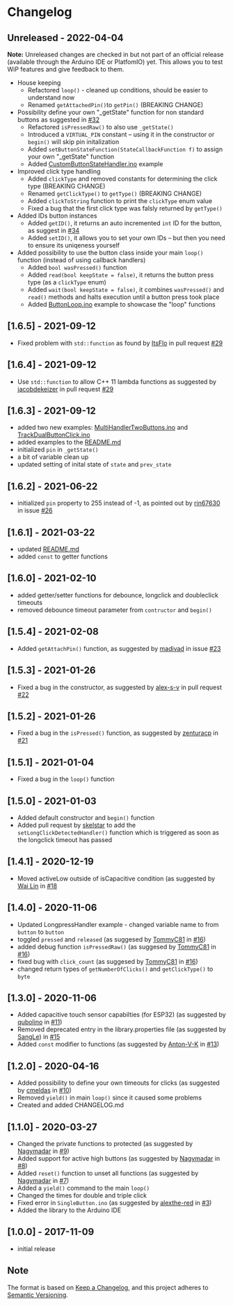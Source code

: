 # Changelog

## Unreleased - 2022-04-04
**Note:** Unreleased changes are checked in but not part of an official release (available through the Arduino IDE or PlatfomIO) yet. This allows you to test WiP features and give feedback to them.

- House keeping
    - Refactored `loop()` - cleaned up conditions, should be easier to understand now
    - Renamed `getAttachedPin()`to `getPin()` (BREAKING CHANGE)
- Possibility define your own "_getState" function for non standard buttons as suggested in [#32](https://github.com/LennartHennigs/Button2/issues/32)
    - Refactored `isPressedRaw()` to also use `_getState()`
    - Introduced a `VIRTUAL_PIN` constant – using it in the constructor or `begin()` will skip pin initalization
    - Added `setButtonStateFunction(StateCallbackFunction f)` to assign your own "_getState" function
    - Added [CustomButtonStateHandler.ino](https://github.com/LennartHennigs/Button2/blob/master/examples/CustomButtonStateHandler/CustomButtonStateHandler.ino) example 
- Improved click type handling 
    - Added `clickType`      and removed constants for determining the click type (BREAKING CHANGE)
    - Renamed `getClickType()` to `getType()` (BREAKING CHANGE)
    - Added `clickToString` function to print the `clickType` enum value
    - Fixed a bug that the first click type was falsly returned by `getType()`
- Added IDs button instances
    - Added `getID()`, it returns an auto incremented `int` ID for the button, as suggest in [#34](https://github.com/LennartHennigs/Button2/pull/34)
    - Added `setID()`, it allows you to set your own IDs – but then you need to ensure its uniqeness yourself
- Added possibility to use the button class inside your main `loop()` function (instead of using callback handlers)
  - Added `bool wasPressed()` function
  - Added `read(bool keepState = false)`, it returns the button press type (as a `clickType` enum)
  - Added `wait(bool keepState = false)`, it combines `wasPressed()` and `read()` methods and halts execution until a button press took place
  - Added [ButtonLoop.ino](https://github.com/LennartHennigs/Button2/blob/master/examples/ButtonLoop/ButtonLoop.ino) example to showcase the "loop" functions

## [1.6.5] - 2021-09-12
- Fixed problem with `std::function` as found by [ItsFlo](https://github.com/ItsFlo) in pull request [#29](https://github.com/LennartHennigs/Button2/pull/29)

## [1.6.4] - 2021-09-12
- Use `std::function` to allow C++ 11 lambda functions as suggested by [jacobdekeizer](https://github.com/jacobdekeizer) in pull request [#29](https://github.com/LennartHennigs/Button2/pull/29)

## [1.6.3] - 2021-09-12
- added two new examples: [MultiHandlerTwoButtons.ino](https://github.com/LennartHennigs/Button2/blob/master/examples/MultiHandlerTwoButtons/MultiHandlerTwoButtons.ino) and [TrackDualButtonClick.ino](https://github.com/LennartHennigs/Button2/blob/master/examples/TrackDualButtonClick/TrackDualButtonClick.ino)
- added examples to the [README.md](https://github.com/LennartHennigs/Button2/blob/master/README.md)
- initialized `pin` in `_getState()`
- a bit of variable clean up
- updated setting of inital state of `state` and `prev_state`

## [1.6.2] - 2021-06-22
- initialized `pin` property to 255 instead of -1, as pointed out by [rin67630](https://github.com/rin67630) in issue [#26](https://github.com/LennartHennigs/Button2/issues/26)


## [1.6.1] - 2021-03-22
- updated [README.md](https://github.com/LennartHennigs/Button2/blob/master/README.md)
- added `const` to getter functions


## [1.6.0] - 2021-02-10
- added getter/setter functions for debounce, longclick and doubleclick timeouts
- removed debounce timeout parameter from `contructor` and `begin()`


## [1.5.4] - 2021-02-08
- Added `getAttachPin()` function, as suggested by [madivad](https://github.com/madivad) in issue [#23](https://github.com/LennartHennigs/Button2/issues/23)


## [1.5.3] - 2021-01-26
- Fixed a bug in the constructor, as suggested by [alex-s-v](https://github.com/alex-s-v) in pull request [#22](https://github.com/LennartHennigs/Button2/pull/22)


## [1.5.2] - 2021-01-26
- Fixed a bug in the `isPressed()` function, as suggested by [zenturacp](https://github.com/zenturacp) in [#21](https://github.com/LennartHennigs/Button2/issues/21)


## [1.5.1] - 2021-01-04
- Fixed a bug in the `loop()` function


## [1.5.0] - 2021-01-03
- Added default constructor and `begin()` function
- Added pull request by [skelstar](https://github.com/skelstar) to add the `setLongClickDetectedHandler()` function which is triggered as soon as the longclick timeout has passed


## [1.4.1] - 2020-12-19
- Moved activeLow outside of isCapacitive condition (as suggested by [Wai Lin](https://github.com/w4ilun) in [#18](https://github.com/LennartHennigs/Button2/pull/18)


## [1.4.0] - 2020-11-06
- Updated LongpressHandler example - changed variable name to from `button` to `button`
- toggled `pressed` and `released` (as suggesed by [TommyC81](https://github.com/TommyC81) in [#16](https://github.com/LennartHennigs/Button2/issues/16))
- added debug function `isPressedRaw()` (as suggesed by [TommyC81](https://github.com/TommyC81) in [#16](https://github.com/LennartHennigs/Button2/issues/16))
- fixed bug with `click_count` (as suggesed by [TommyC81](https://github.com/TommyC81) in [#16](https://github.com/LennartHennigs/Button2/issues/16))
- changed return types of `getNumberOfClicks()` and  `getClickType()` to `byte`
    

## [1.3.0] - 2020-11-06
- Added capacitive touch sensor capabilties (for ESP32) (as suggested by [qubolino](https://github.com/qubolino) in [#11](https://github.com/LennartHennigs/Button2/issues/11)) 
- Removed deprecated entry in the library.properties file (as suggested by [SangLe](https://github.com/SNL5943)) in [#15](https://github.com/LennartHennigs/Button2/issues/15)
- Added `const`  modifier to functions (as suggested by [Anton-V-K](https://github.com/Anton-V-K) in [#13](https://github.com/LennartHennigs/Button2/issues/13)) 


## [1.2.0] - 2020-04-16
- Added possibility to define your own timeouts for clicks (as suggested by [cmeldas](https://github.com/cmeldas) in [#10](https://github.com/LennartHennigs/Button2/issues/10))
- Removed `yield()` in main `loop()` since it caused some problems
- Created and added CHANGELOG.md 


## [1.1.0] - 2020-03-27
- Changed the private functions to protected (as suggested by [Nagymadar](https://github.com/Nagymadar) in [#9](https://github.com/LennartHennigs/Button2/issues/9))
- Added support for active high buttons (as suggested by [Nagymadar](https://github.com/Nagymadar) in [#8](https://github.com/LennartHennigs/Button2/issues/8))
- Added `reset()` function to unset all functions (as suggested by [Nagymadar](https://github.com/Nagymadar) in [#7](https://github.com/LennartHennigs/Button2/issues/7))
- Added a `yield()` command to the main `loop()`
- Changed the times for double and triple click
- Fixed error in `SingleButton.ino` (as suggested by [alexthe-red](https://github.com/alexthe-red) in [#3](https://github.com/LennartHennigs/Button2/issues/3))
- Added the library to the Arduino IDE


## [1.0.0] - 2017-11-09
- initial release


## Note 
The format is based on [Keep a Changelog](https://keepachangelog.com/en/1.0.0/),
and this project adheres to [Semantic Versioning](https://semver.org/spec/v2.0.0.html).
